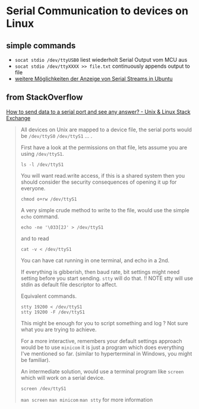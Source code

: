# Serial Communication to devices on Linux

## simple commands
- `socat stdio /dev/ttyUSB0` liest wiederholt Serial Output vom MCU aus
- `socat stdio /dev/ttyXXXX >> file.txt` continuously appends output to file
- [weitere Möglichkeiten der Anzeige von Serial Streams in Ubuntu](https://www.cyberciti.biz/hardware/5-linux-unix-commands-for-connecting-to-the-serial-console/)

## from StackOverflow
[How to send data to a serial port and see any answer? - Unix & Linux Stack Exchange](https://unix.stackexchange.com/questions/117037/how-to-send-data-to-a-serial-port-and-see-any-answer)

> All devices on Unix are mapped to a device file, the serial ports would be `/dev/ttyS0` `/dev/ttyS1` ... .
> 
> First have a look at the permissions on that file, lets assume you are using `/dev/ttyS1`.
> 
> `ls -l /dev/ttyS1`
> 
> You will want read.write access, if this is a shared system then you should consider the security consequences of opening it up for everyone.
> 
>     chmod o+rw /dev/ttyS1
>     
> 
> A very simple crude method to write to the file, would use the simple `echo` command.
> 
>     echo -ne '\033[2J' > /dev/ttyS1
>     
> 
> and to read
> 
>     cat -v < /dev/ttyS1
>     
> 
> You can have cat running in one terminal, and echo in a 2nd.
> 
> If everything is gibberish, then baud rate, bit settings might need setting before you start sending. `stty` will do that. !! NOTE stty will use stdin as default file descriptor to affect.
> 
> Equivalent commands.
> 
>     stty 19200 < /dev/ttyS1
>     stty 19200 -F /dev/ttyS1
>     
> 
> This might be enough for you to script something and log ? Not sure what you are trying to achieve.
> 
> For a more interactive, remembers your default settings approach would be to use `minicom` it is just a program which does everything I've mentioned so far. (similar to hyperterminal in Windows, you might be familiar).
> 
> An intermediate solution, would use a terminal program like `screen` which will work on a serial device.
> 
>     screen /dev/ttyS1
>     
> 
> `man screen` `man minicom` `man stty` for more information
